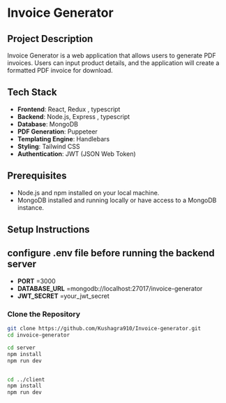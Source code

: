 # Invoice Generator

## Project Description
Invoice Generator is a web application that allows users to generate PDF invoices. Users can input product details, and the application will create a formatted PDF invoice for download.

## Tech Stack
- **Frontend**: React, Redux , typescript
- **Backend**: Node.js, Express , typescript
- **Database**: MongoDB
- **PDF Generation**: Puppeteer
- **Templating Engine**: Handlebars
- **Styling**: Tailwind CSS
- **Authentication**: JWT (JSON Web Token)

## Prerequisites
- Node.js and npm installed on your local machine.
- MongoDB installed and running locally or have access to a MongoDB instance.

## Setup Instructions

## configure .env file before running the backend server
- **PORT** =3000
- **DATABASE_URL** =mongodb://localhost:27017/invoice-generator
- **JWT_SECRET** =your_jwt_secret

### Clone the Repository
```bash
git clone https://github.com/Kushagra910/Invoice-generator.git
cd invoice-generator

cd server
npm install
npm run dev


cd ../client
npm install
npm run dev

